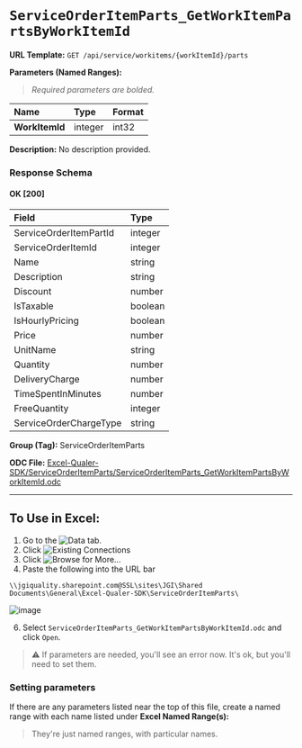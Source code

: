 # `ServiceOrderItemParts_GetWorkItemPartsByWorkItemId`
> 

**URL Template:**
`GET /api/service/workitems/{workItemId}/parts`

**Parameters (Named Ranges):**

> *Required parameters are bolded.*

| Name           | Type    | Format   |
|:---------------|:--------|:---------|
| **WorkItemId** | integer | int32    |

**Description:**
No description provided.

### Response Schema

#### OK [200]

| Field                  | Type    |
|:-----------------------|:--------|
| ServiceOrderItemPartId | integer |
| ServiceOrderItemId     | integer |
| Name                   | string  |
| Description            | string  |
| Discount               | number  |
| IsTaxable              | boolean |
| IsHourlyPricing        | boolean |
| Price                  | number  |
| UnitName               | string  |
| Quantity               | number  |
| DeliveryCharge         | number  |
| TimeSpentInMinutes     | number  |
| FreeQuantity           | integer |
| ServiceOrderChargeType | string  |

**Group (Tag):**
ServiceOrderItemParts

**ODC File:**
[Excel-Qualer-SDK/ServiceOrderItemParts/ServiceOrderItemParts_GetWorkItemPartsByWorkItemId.odc](https://github.com/Johnson-Gage-Inspection-Inc/qualer-sdk-odc/blob/main/Excel-Qualer-SDK/ServiceOrderItemParts/ServiceOrderItemParts_GetWorkItemPartsByWorkItemId.odc)

---

To Use in Excel:
---

1. Go to the ![`Data`](https://github.com/user-attachments/assets/da437a70-57b3-4c5b-bb01-4910ece19ed1)
 tab.
3. Click ![Existing Connections](https://github.com/user-attachments/assets/a2f1ed67-b2e0-4c23-ac90-68c870e60289)
4. Click ![`Browse for More...`](https://github.com/user-attachments/assets/8e698494-6865-41e7-b6fa-043aea81809a)
5. Paste the following into the URL bar
```
\\jgiquality.sharepoint.com@SSL\sites\JGI\Shared Documents\General\Excel-Qualer-SDK\ServiceOrderItemParts\
```

![image](https://github.com/user-attachments/assets/1e1a8d87-0377-446d-aaf5-d78562991db3)

6. Select `ServiceOrderItemParts_GetWorkItemPartsByWorkItemId.odc` and click `Open`.

> ⚠️ If parameters are needed, you'll see an error now. It's ok, but you'll need to set them.

### Setting parameters
If there are any parameters listed near the top of this file, create a named range with each name listed under **Excel Named Range(s):**
> They're just named ranges, with particular names.
